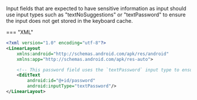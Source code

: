 Input fields that are expected to have sensitive information as input should use input types such as "textNoSuggestions" or "textPassword" to ensure the input does not get stored in the keyboard cache.

=== "XML"
  ```xml
  <?xml version="1.0" encoding="utf-8"?>
  <LinearLayout
      xmlns:android="http://schemas.android.com/apk/res/android"
      xmlns:app="http://schemas.android.com/apk/res-auto">
  
      <!-- This password field uses the `textPassword` input type to ensure that the input is not saved to the keyboard cache. -->
      <EditText
          android:id="@+id/password"
          android:inputType="textPassword"/>  
  </LinearLayout>
  ```

